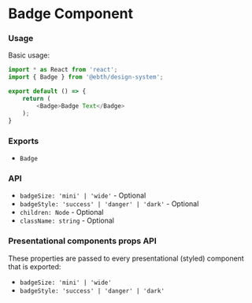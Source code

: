 # Badge Component

### Usage

Basic usage:

```javascript
import * as React from 'react';
import { Badge } from '@ebth/design-system';

export default () => {
    return (
        <Badge>Badge Text</Badge>
    );
}
```

### Exports

* `Badge`

### <Foo/> API

* `badgeSize: 'mini' | 'wide'` - Optional
* `badgeStyle: 'success' | 'danger' | 'dark'` - Optional
* `children: Node` - Optional
* `className: string` - Optional

### Presentational components props API

These properties are passed to every presentational (styled) component that is exported:

* `badgeSize: 'mini' | 'wide'`
* `badgeStyle: 'success' | 'danger' | 'dark'`
